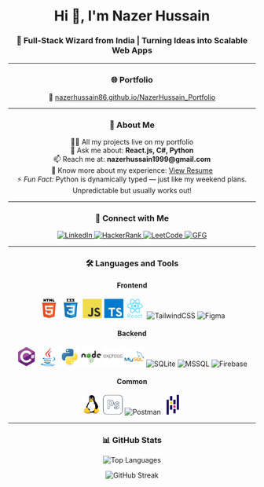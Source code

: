 
<h1 align="center">Hi 👋, I'm Nazer Hussain</h1>
<h3 align="center">🚀 Full-Stack Wizard from India | Turning Ideas into Scalable Web Apps</h3>

<hr>

<h3 align="center">🌐 Portfolio</h3>
<p align="center">
  🔗 <a href="https://nazerhussain86.github.io/NazerHussain_Portfolio/" target="_blank">nazerhussain86.github.io/NazerHussain_Portfolio</a>
</p>

<hr>

<h3 align="center">🧠 About Me</h3>
<p align="center">
  👨‍💻 All my projects live on my portfolio<br>
  💬 Ask me about: <b>React.js, C#, Python</b><br>
  📫 Reach me at: <b>nazerhussain1999@gmail.com</b><br>
  📄 Know more about my experience: <a href="" target="_blank">View Resume</a><br>
  ⚡ <i>Fun Fact:</i> Python is dynamically typed — just like my weekend plans. Unpredictable but usually works out!
</p>

<hr>

<h3 align="center">🤝 Connect with Me</h3>
<p align="center">
  <a href="https://linkedin.com/in/nazer hussain abdul raheem" target="_blank">
    <img src="https://raw.githubusercontent.com/rahuldkjain/github-profile-readme-generator/master/src/images/icons/Social/linked-in-alt.svg" alt="LinkedIn" height="30" width="40" />
  </a>
  <a href="https://www.hackerrank.com/@nazerhussain1999" target="_blank">
    <img src="https://raw.githubusercontent.com/rahuldkjain/github-profile-readme-generator/master/src/images/icons/Social/hackerrank.svg" alt="HackerRank" height="30" width="40" />
  </a>
  <a href="https://www.leetcode.com/nazerhussain1999" target="_blank">
    <img src="https://raw.githubusercontent.com/rahuldkjain/github-profile-readme-generator/master/src/images/icons/Social/leet-code.svg" alt="LeetCode" height="30" width="40" />
  </a>
  <a href="https://auth.geeksforgeeks.org/user/nazerhussain1999" target="_blank">
    <img src="https://raw.githubusercontent.com/rahuldkjain/github-profile-readme-generator/master/src/images/icons/Social/geeks-for-geeks.svg" alt="GFG" height="30" width="40" />
  </a>
</p>

<hr>

<h3 align="center">🛠️ Languages and Tools</h3>

<h4 align="center">Frontend</h4>
<p align="center">
  <img src="https://raw.githubusercontent.com/devicons/devicon/master/icons/html5/html5-original-wordmark.svg" alt="HTML5" width="40" height="40"/> 
  <img src="https://raw.githubusercontent.com/devicons/devicon/master/icons/css3/css3-original-wordmark.svg" alt="CSS3" width="40" height="40"/>
  <img src="https://raw.githubusercontent.com/devicons/devicon/master/icons/javascript/javascript-original.svg" alt="JavaScript" width="40" height="40"/> 
  <img src="https://raw.githubusercontent.com/devicons/devicon/master/icons/typescript/typescript-original.svg" alt="TypeScript" width="40" height="40"/> 
  <img src="https://raw.githubusercontent.com/devicons/devicon/master/icons/react/react-original-wordmark.svg" alt="React" width="40" height="40"/> 
  <img src="https://www.vectorlogo.zone/logos/tailwindcss/tailwindcss-icon.svg" alt="TailwindCSS" width="40" height="40"/> 
  <img src="https://www.vectorlogo.zone/logos/figma/figma-icon.svg" alt="Figma" width="40" height="40"/>
</p>

<h4 align="center">Backend</h4>
<p align="center">
  <img src="https://raw.githubusercontent.com/devicons/devicon/master/icons/csharp/csharp-original.svg" alt="C#" width="40" height="40"/> 
  <img src="https://raw.githubusercontent.com/devicons/devicon/master/icons/java/java-original.svg" alt="Java" width="40" height="40"/> 
  <img src="https://raw.githubusercontent.com/devicons/devicon/master/icons/python/python-original.svg" alt="Python" width="40" height="40"/> 
  <img src="https://raw.githubusercontent.com/devicons/devicon/master/icons/nodejs/nodejs-original-wordmark.svg" alt="NodeJS" width="40" height="40"/> 
  <img src="https://raw.githubusercontent.com/devicons/devicon/master/icons/express/express-original-wordmark.svg" alt="Express" width="40" height="40"/> 
  <img src="https://raw.githubusercontent.com/devicons/devicon/master/icons/mysql/mysql-original-wordmark.svg" alt="MySQL" width="40" height="40"/>
  <img src="https://www.vectorlogo.zone/logos/sqlite/sqlite-icon.svg" alt="SQLite" width="40" height="40"/>
  <img src="https://www.svgrepo.com/show/303229/microsoft-sql-server-logo.svg" alt="MSSQL" width="40" height="40"/>
  <img src="https://www.vectorlogo.zone/logos/firebase/firebase-icon.svg" alt="Firebase" width="40" height="40"/> 
</p>

<h4 align="center">Common</h4>
<p align="center">
  <img src="https://raw.githubusercontent.com/devicons/devicon/master/icons/linux/linux-original.svg" alt="Linux" width="40" height="40"/>
  <img src="https://raw.githubusercontent.com/devicons/devicon/master/icons/photoshop/photoshop-line.svg" alt="Photoshop" width="40" height="40"/>
  <img src="https://www.vectorlogo.zone/logos/getpostman/getpostman-icon.svg" alt="Postman" width="40" height="40"/> 
  <img src="https://raw.githubusercontent.com/devicons/devicon/master/icons/pandas/pandas-original.svg" alt="Pandas" width="40" height="40"/>
</p>

<hr>

<h3 align="center">📊 GitHub Stats</h3>
<p align="center">
  <img src="https://github-readme-stats.vercel.app/api/top-langs?username=nazerhussain86&show_icons=true&locale=en&layout=compact" alt="Top Languages" />
</p>
<p align="center">
  <img src="https://github-readme-streak-stats.herokuapp.com/?user=nazerhussain86&theme=default" alt="GitHub Streak" />
</p>


